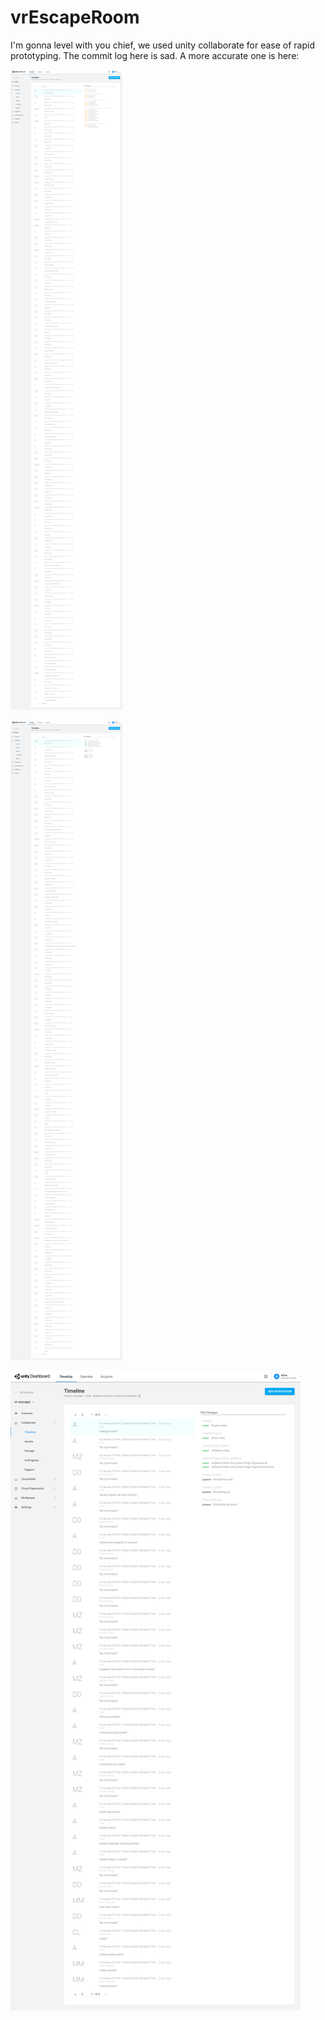 # vrEscapeRoom

I'm gonna level with you chief, we used unity collaborate for ease of rapid prototyping. The commit log here is sad. A more accurate one is here:

![img](Cap-01.png)

![img](Cap-02.png)

![img](Cap-03.png)
